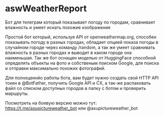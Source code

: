 # aswWeatherReport
Бот для телеграм который показывает погоду по городам, сравнивает влажность и умеет искать похожие изображения

Простой бот который, используя API от openweathermap.org, способен показывать погоду в разных городах, обладает опцией показа погоды в случайном городе через команду /random, а так же умеет сравнивать влажность в разных городах и выводит в каком городе она наименьшая. Так же бот оснащен моделью от HuggingFace способной определять объекты на фото и собственым поиском Google, для поиска и отправки максимально похожих фотографий.

Для полноценнйо работы бота, вам будет нужно создать свой HTTP API токен в @BotFather, получить Google API и CX, а так-же распаковать файл со списком доступных городов в папку с ботом и проверить маршруты.

Посмотреть на боевую версию можно тут: https://t.me/asupictureweather_bot или @asupictureweather_bot
